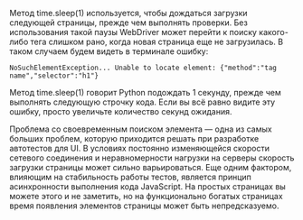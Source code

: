 Метод time.sleep(1) используется, чтобы дождаться загрузки следующей страницы, прежде чем выполнять проверки. Без использования такой паузы WebDriver может перейти к поиску какого-либо тега слишком рано, когда новая страница еще не загрузилась. В таком случаем будем видеть в терминале ошибку:
```
NoSuchElementException... Unable to locate element: {"method":"tag name","selector":"h1"}
```
Метод time.sleep(1) говорит Python подождать 1 секунду, прежде чем выполнять следующую строчку кода. Если вы всё равно видите эту ошибку, просто увеличьте количество секунд ожидания.  

Проблема со своевременным поиском элемента — одна из самых больших проблем, которую приходится решать при разработке автотестов для UI. В условиях постоянно изменяющейся скорости сетевого соединения и неравномерности нагрузки на серверы скорость загрузки страницы может сильно варьироваться. Еще одним фактором, влияющим на стабильность работы тестов, является принцип асинхронности выполнения кода JavaScript. На простых страницах вы можете этого и не заметить, но на функционально богатых страницах время появления элементов страницы может быть непредсказуемо.



